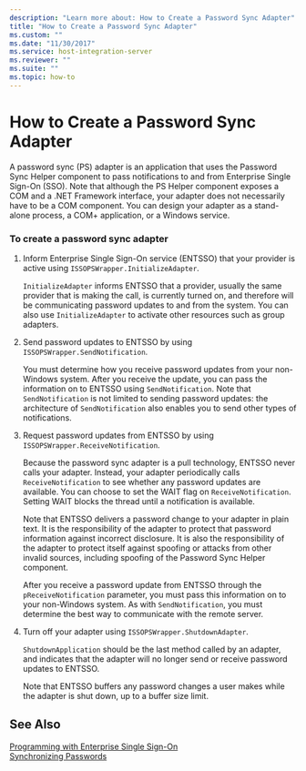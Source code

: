 ```yaml
---
description: "Learn more about: How to Create a Password Sync Adapter"
title: "How to Create a Password Sync Adapter"
ms.custom: ""
ms.date: "11/30/2017"
ms.service: host-integration-server
ms.reviewer: ""
ms.suite: ""
ms.topic: how-to
---
```

# How to Create a Password Sync Adapter
A password sync (PS) adapter is an application that uses the Password Sync Helper component to pass notifications to and from Enterprise Single Sign-On (SSO). Note that although the PS Helper component exposes a COM and a .NET Framework interface, your adapter does not necessarily have to be a COM component. You can design your adapter as a stand-alone process, a COM+ application, or a Windows service.  
  
### To create a password sync adapter  
  
1.  Inform Enterprise Single Sign-On service (ENTSSO) that your provider is active using `ISSOPSWrapper.InitializeAdapter`.  
  
     `InitializeAdapter` informs ENTSSO that a provider, usually the same provider that is making the call, is currently turned on, and therefore will be communicating password updates to and from the system. You can also use `InitializeAdapter` to activate other resources such as group adapters.  
  
2.  Send password updates to ENTSSO by using `ISSOPSWrapper.SendNotification`.  
  
     You must determine how you receive password updates from your non-Windows system. After you receive the update, you can pass the information on to ENTSSO using `SendNotification`. Note that `SendNotification` is not limited to sending password updates: the architecture of `SendNotification` also enables you to send other types of notifications.  
  
3.  Request password updates from ENTSSO by using `ISSOPSWrapper.ReceiveNotification`.  
  
     Because the password sync adapter is a pull technology, ENTSSO never calls your adapter. Instead, your adapter periodically calls `ReceiveNotification` to see whether any password updates are available. You can choose to set the WAIT flag on `ReceiveNotification`. Setting WAIT blocks the thread until a notification is available.  
  
     Note that ENTSSO delivers a password change to your adapter in plain text. It is the responsibility of the adapter to protect that password information against incorrect disclosure. It is also the responsibility of the adapter to protect itself against spoofing or attacks from other invalid sources, including spoofing of the Password Sync Helper component.  
  
     After you receive a password update from ENTSSO through the `pReceiveNotification` parameter, you must pass this information on to your non-Windows system. As with `SendNotification`, you must determine the best way to communicate with the remote server.  
  
4.  Turn off your adapter using `ISSOPSWrapper.ShutdownAdapter`.  
  
     `ShutdownApplication` should be the last method called by an adapter, and indicates that the adapter will no longer send or receive password updates to ENTSSO.  
  
     Note that ENTSSO buffers any password changes a user makes while the adapter is shut down, up to a buffer size limit.  
  
## See Also  
 [Programming with Enterprise Single Sign-On](../esso/programming-with-enterprise-single-sign-on.md)   
 [Synchronizing Passwords](../esso/synchronizing-passwords.md)
